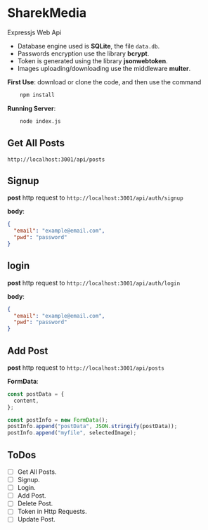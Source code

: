 # SharekMedia

Expressjs Web Api

- Database engine used is **SQLite**, the file `data.db`.
- Passwords encryption use the library **bcrypt**.
- Token is generated using the library **jsonwebtoken**.
- Images uploading/downloading use the middleware **multer**.

**First Use**: download or clone the code, and then use the command

```bash
    npm install
```

**Running Server**:

```bash
    node index.js
```

## Get All Posts

`http://localhost:3001/api/posts`

## Signup

**post** http request to `http://localhost:3001/api/auth/signup`

**body**:

```json
{
  "email": "example@email.com",
  "pwd": "password"
}
```

## login

**post** http request to `http://localhost:3001/api/auth/login`

**body**:

```json
{
  "email": "example@email.com",
  "pwd": "password"
}
```

## Add Post

**post** http request to `http://localhost:3001/api/posts`

**FormData**:

```js
const postData = {
  content,
};

const postInfo = new FormData();
postInfo.append("postData", JSON.stringify(postData));
postInfo.append("myfile", selectedImage);
```

## ToDos

- [ ] Get All Posts.
- [ ] Signup.
- [ ] Login.
- [ ] Add Post.
- [ ] Delete Post.
- [ ] Token in Http Requests.
- [ ] Update Post.

